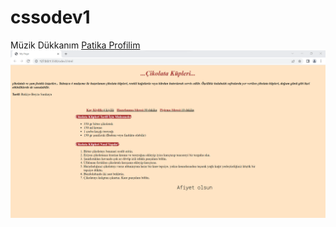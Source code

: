 # cssodev1
Müzik Dükkanım
[Patika Profilim](https://app.patika.dev/bcu)
![odev resmi](https://github.com/cryptobcu/patikahtmlodev3/blob/main/odev3/odev3.png)

